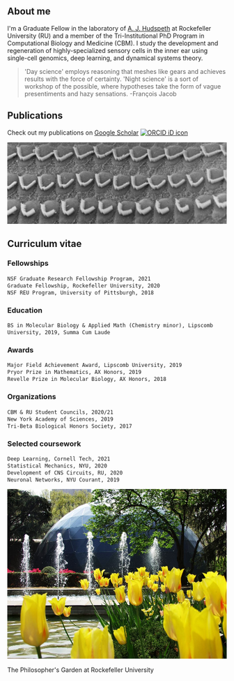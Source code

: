 ## About me

I'm a Graduate Fellow in the laboratory of [A. J. Hudspeth](https://www.rockefeller.edu/our-scientists/heads-of-laboratories/1186-a-james-hudspeth/) at Rockefeller University (RU) and a member of the Tri-Institutional PhD Program in Computational Biology and Medicine (CBM). I study the development and regeneration of highly-specialized sensory cells in the inner ear using single-cell genomics, deep learning, and dynamical systems theory. 

> 'Day science' employs reasoning that meshes like gears and achieves results with the force of certainty. 'Night science' is a sort of workshop of the possible, where hypotheses take the form of vague presentiments and hazy sensations. -François Jacob

## Publications

Check out my publications on [Google Scholar](https://scholar.google.com/citations?user=OrpTjvIAAAAJ&hl=en) <a itemprop="sameAs" content="https://orcid.org/0000-0002-8304-1267" href="https://orcid.org/0000-0002-8304-1267" target="orcid.widget" rel="me noopener noreferrer" style="vertical-align:top;"><img src="https://orcid.org/sites/default/files/images/orcid_16x16.png" style="width:1em;margin-right:.5em;" alt="ORCID iD icon"></a>

![Hair Cells](images/hairCellsBW.jpg)

## Curriculum vitae

### Fellowships

```
NSF Graduate Research Fellowship Program, 2021
Graduate Fellowship, Rockefeller University, 2020 
NSF REU Program, University of Pittsburgh, 2018
```

### Education

```
BS in Molecular Biology & Applied Math (Chemistry minor), Lipscomb University, 2019, Summa Cum Laude
```

### Awards
 
```
Major Field Achievement Award, Lipscomb University, 2019
Pryor Prize in Mathematics, AX Honors, 2019
Revelle Prize in Molecular Biology, AX Honors, 2018
```

### Organizations
 
```
CBM & RU Student Councils, 2020/21
New York Academy of Sciences, 2019
Tri-Beta Biological Honors Society, 2017
```

### Selected coursework

```
Deep Learning, Cornell Tech, 2021
Statistical Mechanics, NYU, 2020
Development of CNS Circuits, RU, 2020
Neuronal Networks, NYU Courant, 2019
```

![Philosophers Garden](/images/philosophersGarden.jpg)

The Philosopher's Garden at Rockefeller University
